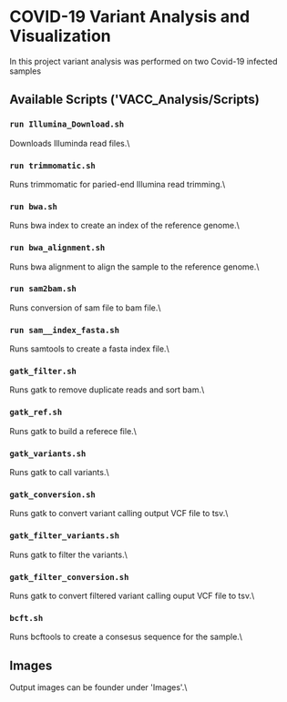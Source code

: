# COVID-19 Variant Analysis and Visualization

In this project variant analysis was performed on two Covid-19 infected samples

## Available Scripts ('VACC_Analysis/Scripts)

### `run Illumina_Download.sh`
Downloads Illuminda read files.\

### `run trimmomatic.sh`
Runs trimmomatic for paried-end Illumina read trimming.\

### `run bwa.sh`
Runs bwa index to create an index of the reference genome.\

### `run bwa_alignment.sh`
Runs bwa alignment to align the sample to the reference genome.\

### `run sam2bam.sh`
Runs conversion of sam file to bam file.\

### `run sam__index_fasta.sh`
Runs samtools to create a fasta index file.\

### `gatk_filter.sh`
Runs gatk to remove duplicate reads and sort bam.\

### `gatk_ref.sh`
Runs gatk to build a referece file.\

### `gatk_variants.sh`
Runs gatk to call variants.\

### `gatk_conversion.sh`
Runs gatk to convert variant calling output VCF file to tsv.\

### `gatk_filter_variants.sh`
Runs gatk to filter the variants.\

### `gatk_filter_conversion.sh`
Runs gatk to convert filtered variant calling ouput VCF file to tsv.\

### `bcft.sh`
Runs bcftools to create a consesus sequence for the sample.\

## Images

Output images can be founder under 'Images'.\


